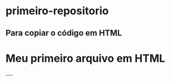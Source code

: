 # primeiro-repositorio


 Para copiar o código em HTML 
 ---
 <html>
 <h1>Meu primeiro arquivo em HTML</h1> 
 </html>
 ---
